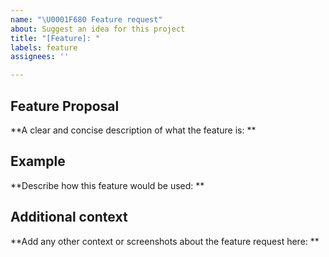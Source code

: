 ```yaml
---
name: "\U0001F680 Feature request"
about: Suggest an idea for this project
title: "[Feature]: "
labels: feature
assignees: ''

---
```


## Feature Proposal
**A clear and concise description of what the feature is:  **



## Example
**Describe how this feature would be used: **



## Additional context
**Add any other context or screenshots about the feature request here: **

